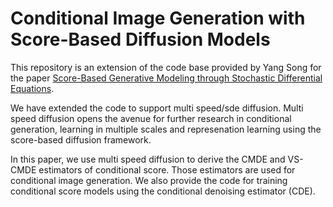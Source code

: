 # Conditional Image Generation with Score-Based Diffusion Models

This repository is an extension of the code base provided by Yang Song for the paper [Score-Based Generative Modeling through Stochastic Differential Equations](https://openreview.net/forum?id=PxTIG12RRHS).

We have extended the code to support multi speed/sde diffusion. Multi speed diffusion opens the avenue for further research in conditional generation, learning in multiple scales and represenation learning using the score-based diffusion framework.

In this paper, we use multi speed diffusion to derive the CMDE and VS-CMDE estimators of conditional score. Those estimators are used for conditional image generation. We also provide the code for training conditional score models using the conditional denoising estimator (CDE).
